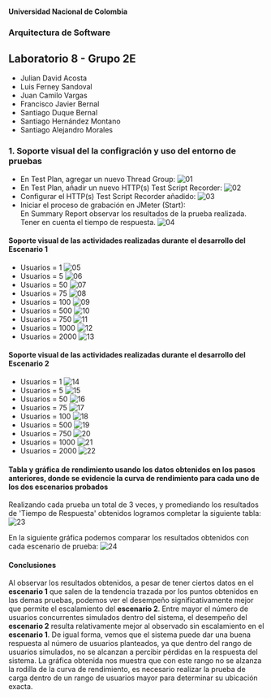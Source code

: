 #### Universidad Nacional de Colombia
### Arquitectura de Software
## Laboratorio 8 - Grupo 2E

- Julian David Acosta
- Luis Ferney Sandoval
- Juan Camilo Vargas
- Francisco Javier Bernal
- Santiago Duque Bernal
- Santiago Hernández Montano
- Santiago Alejandro Morales

### 1. Soporte visual del la configración y uso del entorno de pruebas

- En Test Plan, agregar un nuevo Thread Group:
  ![01](img/ss1.png)
- En Test Plan, añadir un nuevo HTTP(s) Test Script Recorder:
  ![02](img/ss2.png)
- Configurar el HTTP(s) Test Script Recorder añadido: 
  ![03](img/ss3.png)
- Iniciar el proceso de grabación en JMeter (Start):\
  En Summary Report observar los resultados de la prueba realizada. Tener en cuenta el tiempo de respuesta.
  ![04](img/ss3.png)

#### Soporte visual de las actividades realizadas durante el desarrollo del Escenario 1

* Usuarios = 1
  ![05](img/sc1/1e1.png)
* Usuarios = 5
  ![06](img/sc1/5e1.png)
* Usuarios = 50
  ![07](img/sc1/50e1.png)
* Usuarios = 75
  ![08](img/sc1/75e1.png)
* Usuarios = 100
  ![09](img/sc1/100e1.png)
* Usuarios = 500
  ![10](img/sc1/500e1.png)
* Usuarios = 750
  ![11](img/sc1/750e1.png)
* Usuarios = 1000
  ![12](img/sc1/1000e1.png)
* Usuarios = 2000
  ![13](img/sc1/2000e1.png)

#### Soporte visual de las actividades realizadas durante el desarrollo del Escenario 2

* Usuarios = 1
  ![14](img/sc2/1e2.png)
* Usuarios = 5
  ![15](img/sc2/5e2.png)
* Usuarios = 50
  ![16](img/sc2/50e2.png)
* Usuarios = 75
  ![17](img/sc2/75e2.png)
* Usuarios = 100
  ![18](img/sc2/100e2.png)
* Usuarios = 500
  ![19](img/sc2/500e2.png)
* Usuarios = 750
  ![20](img/sc2/750e2.png)
* Usuarios = 1000
  ![21](img/sc2/1000e2.png)
* Usuarios = 2000
  ![22](img/sc2/2000e2.png)

#### Tabla y gráfica de rendimiento usando los datos obtenidos en los pasos anteriores, donde se evidencie la curva de rendimiento  para cada uno de los dos escenarios probados

Realizando cada prueba un total de 3 veces, y promediando los resultados de 'Tiempo de Respuesta' obtenidos logramos completar la siguiente tabla:
  ![23](img/tabla.png)

En la siguiente gráfica podemos comparar los resultados obtenidos con cada escenario de prueba:
  ![24](img/grafica.png)

#### Conclusiones

Al observar los resultados obtenidos, a pesar de tener ciertos datos en el **escenario 1** que salen de la tendencia trazada por los puntos obtenidos en las demas pruebas, podemos ver el desempeño significativamente mejor que permite el escalamiento del **escenario 2**.
Entre mayor el número de usuarios concurrentes simulados dentro del sistema, el desempeño del **escenario 2** resulta relativamente mejor al observado sin escalamiento en el **escenario 1**.
De igual forma, vemos que el sistema puede dar una buena respuesta al número de usuarios planteados, ya que dentro del rango de usuarios simulados, no se alcanzan a percibir pérdidas en la respuesta del sistema.
La gráfica obtenida nos muestra que con este rango no se alzanza la rodilla de la curva de rendimiento, es necesario realizar la prueba de carga dentro de un rango de usuarios mayor para determinar su ubicación exacta.

